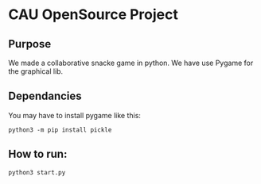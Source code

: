 # CAU OpenSource Project

## Purpose

We made a collaborative snacke game in python.
We have use Pygame for the graphical lib.

## Dependancies

You may have to install pygame like this:
```
python3 -m pip install pickle
```

## How to run:
```
python3 start.py
```
